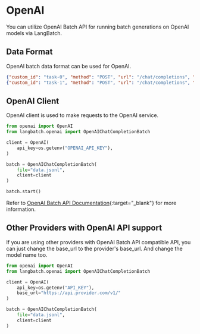 # OpenAI

You can utilize OpenAI Batch API for running batch generations on OpenAI models via LangBatch.

## Data Format

OpenAI batch data format can be used for OpenAI.

```json
{"custom_id": "task-0", "method": "POST", "url": "/chat/completions", "body": {"model": "gpt-4o", "messages": [{"role": "system", "content": "You are an AI assistant that helps people find information."}, {"role": "user", "content": "When was Microsoft founded?"}]}}
{"custom_id": "task-1", "method": "POST", "url": "/chat/completions", "body": {"model": "gpt-4o", "messages": [{"role": "system", "content": "You are an AI assistant that helps people find information."}, {"role": "user", "content": "When was the first XBOX released?"}]}}
```

## OpenAI Client

OpenAI client is used to make requests to the OpenAI service.

```python
from openai import OpenAI
from langbatch.openai import OpenAIChatCompletionBatch

client = OpenAI(
    api_key=os.getenv("OPENAI_API_KEY"),
)

batch = OpenAIChatCompletionBatch(
    file="data.jsonl",
    client=client
)

batch.start()
```

Refer to [OpenAI Batch API Documentation](https://platform.openai.com/docs/guides/batch){:target="_blank"} for more information.

## Other Providers with OpenAI API support

If you are using other providers with OpenAI Batch API compatible API, you can just change the base_url to the provider's base_url.
And change the model name too.

```python
from openai import OpenAI
from langbatch.openai import OpenAIChatCompletionBatch

client = OpenAI(
    api_key=os.getenv("API_KEY"),
    base_url="https://api.provider.com/v1/"
)

batch = OpenAIChatCompletionBatch(
    file="data.jsonl",
    client=client
)
```